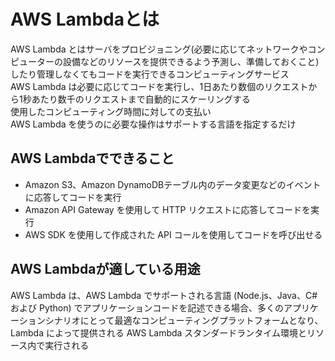 # AWS Lambdaとは

AWS Lambda とはサーバをプロビジョニング(必要に応じてネットワークやコンピューターの設備などのリソースを提供できるよう予測し、準備しておくこと)したり管理しなくてもコードを実行できるコンピューティングサービス  
AWS Lambda は必要に応じてコードを実行し、1日あたり数個のリクエストから1秒あたり数千のリクエストまで自動的にスケーリングする  
使用したコンピューティング時間に対しての支払い  
AWS Lambda を使うのに必要な操作はサポートする言語を指定するだけ

## AWS Lambdaでできること
- Amazon S3、Amazon DynamoDBテーブル内のデータ変更などのイベントに応答してコードを実行
- Amazon API Gateway を使用して HTTP リクエストに応答してコードを実行
- AWS SDK を使用して作成された API コールを使用してコードを呼び出せる

## AWS Lambdaが適している用途

AWS Lambda は、AWS Lambda でサポートされる言語 (Node.js、Java、C# および Python) でアプリケーションコードを記述できる場合、多くのアプリケーションシナリオにとって最適なコンピューティングプラットフォームとなり、Lambda によって提供される AWS Lambda スタンダードランタイム環境とリソース内で実行される
